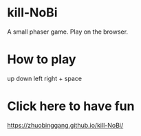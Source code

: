 # kill-NoBi
A small phaser game. Play on the browser.

# How to play
up down left right + space

# Click here to have fun
https://zhuobinggang.github.io/kill-NoBi/
